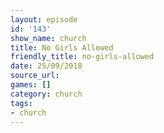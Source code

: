 ```yaml
---
layout: episode
id: '143'
show_name: church
title: No Girls Allowed
friendly_title: no-girls-allowed
date: 25/09/2018
source_url: 
games: []
category: church
tags:
- church
---
```

